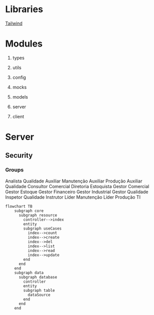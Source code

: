 # Libraries

[Tailwind](https://tailwindcss.com/docs/flex-basis)

# Modules

1. types

2. utils

3. config

4. mocks

5. models

6. server

7. client

# Server

## Security

### Groups

Analista Qualidade
Auxiliar Manutenção
Auxiliar Produção
Auxiliar Qualidade
Consultor Comercial
Diretoria
Estoquista
Gestor Comercial
Gestor Estoque
Gestor Financeiro
Gestor Industrial
Gestor Qualidade
Inspetor Qualidade
Instrutor
Líder Manutenção
Líder Produção
TI

```mermaid
flowchart TB
    subgraph core
      subgraph resource
        controller-->index
        entity
        subgraph useCases
          index-->count
          index-->create
          index-->del
          index-->list
          index-->read
          index-->update
        end
      end
    end
    subgraph data
      subgraph database
        controller
        entity
        subgraph table
          dataSource
        end
      end
    end


```
